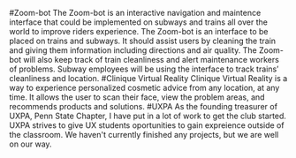 #Zoom-bot
The Zoom-bot is an interactive navigation and maintence interface that could be implemented on subways and trains all over the world to improve riders experience.
The Zoom-bot is an interface to be placed on trains and subways. It should assist users by cleaning the train and giving them information including directions and air quality. The Zoom-bot will also keep track of train cleanliness and alert maintenance workers of problems. Subway employees will be using the interface to track trains’ cleanliness and location. 
#Clinique Virtual Reality
Clinique Virtual Reality is a way to experience personalized cosmetic advice from any location, at any time. It allows the user to scan their face, view the problem areas, and recommends products and solutions. 
#UXPA
As the founding treasurer of UXPA, Penn State Chapter, I have put in a lot of work to get the club started. UXPA strives to give UX students oportunities to gain expreience outside of the classroom. We haven't currently finished any projects, but we are well on our way.
